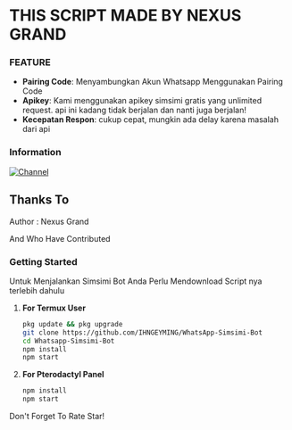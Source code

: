 # THIS SCRIPT MADE BY NEXUS GRAND

### FEATURE 

- **Pairing Code**: Menyambungkan Akun Whatsapp Menggunakan Pairing Code
- **Apikey**: Kami menggunakan apikey simsimi gratis yang unlimited request. api ini kadang tidak berjalan dan nanti juga berjalan!
- **Kecepatan Respon**: cukup cepat, mungkin ada delay karena masalah dari api

### Information
[![Channel](https://img.shields.io/badge/CHANNEL%20BOT-path?style=for-the-badge&logo=whatsapp&logoColor=white&color=brightgreen)](https://whatsapp.com/channel/0029VamUbVdEQIalRdRZk11w)

## Thanks To
Author : Nexus Grand

And Who Have Contributed

### Getting Started
Untuk Menjalankan Simsimi Bot Anda Perlu Mendownload Script nya terlebih dahulu

1. **For Termux User**
    ```bash
    pkg update && pkg upgrade
    git clone https://github.com/IHNGEYMING/WhatsApp-Simsimi-Bot
    cd Whatsapp-Simsimi-Bot
    npm install
    npm start
    
2. **For Pterodactyl Panel**
    ```bash
    npm install
    npm start
    
Don't Forget To Rate Star!
